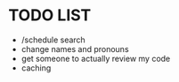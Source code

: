 # TODO LIST
* /schedule search
* change names and pronouns
* get someone to actually review my code
* caching

